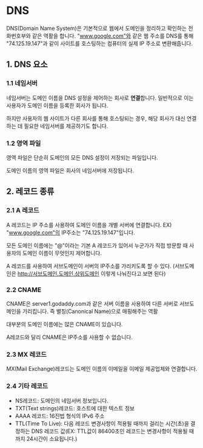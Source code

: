 # DNS

DNS(Domain Name System)은 기본적으로 웹에서 도메인을 정리하고 확인하는 전화번호부와 같은 역활을 합니다. "www.google.com"와 같은 웹 주소를 DNS를 통해 "74.125.19.147"과 같이 사이트를 호스팅하는 컴퓨터의 실제 IP 주소로 변환해줍니다.

## 1. DNS 요소

### 1.1 네임서버

네임서버는 도메인 이름을 DNS 설정을 제어하는 회사로 **연결**합니다. 일반적으로 이는 사용자가 도메인 이름을 등록한 회사가 됩니다.

하지만 사용자의 웹 사이트가 다른 회사를 통해 호스팅되는 경우, 해당 회사가 대신 연결하는 데 필요한 네임서버를 제공하기도 합니다.

### 1.2 영역 파일

영역 파일은 단순히 도메인의 모든 DNS 설정이 저장되는 파일입니다.

도메인 이름의 영역 파일은 회사의 네임서버에 저장됩니다.

## 2. 레코드 종류

### 2.1 A 레코드

A 레코드는 IP 주소를 사용하여 도메인 이름을 개별 서버에 연결합니다.
EX) "www.google.com"의 IP주소는 "74.125.19.147"입니다.

모든 도메인 이름에는 "@"이라는 기본 A 레코드가 있어서 누군가가 직접 방문할 때 사용자의 도메인 이름이 무엇인지 제어합니다.

A 레코드를 사용하여 서브도메인이 서버의 IP주소를 가리키도록 할 수 있다.
(서브도메인은 http://서브도메인.도메인.상위도메인 이렇게 나눠진다고 보면 된다)

### 2.2 CNAME

CNAME은 server1.godaddy.com과 같은 서버 이름을 사용하여 다른 서버로 서브도메인을 가리킵니다. 즉 별칭(Canonical Name)으로 매핑해주는 역활

대부분의 도메인 이름에는 많은 CNAME이 있습니다.

A레코드와 달리 CNAME은 IP주소를 사용할 수 없습니다.

### 2.3 MX 레코드

MX(Mail Exchange)레코드는 도메인 이름의 이메일을 이메일 제공업체와 연결합니다.

### 2.4 기타 레코드

* NS레코드: 도메인의 네임서버 정보입니다.
* TXT(Text strings)레코드: 호스트에 대한 텍스트 정보
* AAAA 레코드: 16진법 형식의 IPv6 주소
* TTL(Time To Live): 다음 레코드 변경사항이 적용될 때까지 걸리는 시간(초)을 결정하는 DNS 레코드 값(EX: TTL값이 86400초인 레코드는 변경사항이 적용될 때까지 24시간이 소요됩니다.)
